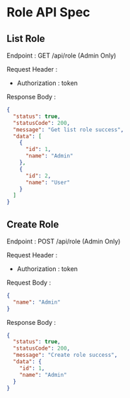 # Role API Spec

## List Role

Endpoint : GET /api/role (Admin Only)

Request Header :

- Authorization : token

Response Body :

```json
{
  "status": true,
  "statusCode": 200,
  "message": "Get list role success",
  "data": [
    {
      "id": 1,
      "name": "Admin"
    },
    {
      "id": 2,
      "name": "User"
    }
  ]
}
```

## Create Role

Endpoint : POST /api/role (Admin Only)

Request Header :

- Authorization : token

Request Body :

```json
{
  "name": "Admin"
}
```

Response Body :

```json
{
  "status": true,
  "statusCode": 200,
  "message": "Create role success",
  "data": {
    "id": 1,
    "name": "Admin"
  }
}
```
